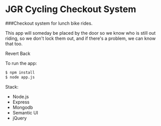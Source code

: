 JGR Cycling Checkout System
================

###Checkout system for lunch bike rides.  

This app will someday be placed by the door so we know who is still out riding, so we don't lock them out, and if there's a problem, we can know that too.

Revert Back

To run the app:
```bash
$ npm install
$ node app.js
```


Stack:
- Node.js
- Express
- Mongodb
- Semantic UI
- jQuery
